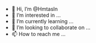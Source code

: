 - 👋 Hi, I’m @Hmtasln
- 👀 I’m interested in ...
- 🌱 I’m currently learning ...
- 💞️ I’m looking to collaborate on ...
- 📫 How to reach me ...

<!---
Hmtasln/Hmtasln is a ✨ special ✨ repository because its `README.md` (this file) appears on your GitHub profile.
You can click the Preview link to take a look at your changes.
--->
